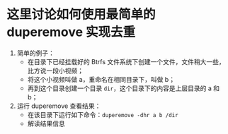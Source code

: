 # 这里讨论如何使用最简单的 duperemove 实现去重

1. 简单的例子：
    - 在目录下已经挂载好的 Btrfs 文件系统下创建一个文件，文件稍大一些，比方说一段小视频；
    - 将这个小视频叫做 a，重命名在相同目录下，叫做 b；
    - 再到这个目录创建一个目录 ```dir```，这个目录下的内容是上层目录的 a 和 b；
2. 运行 duperemove 查看结果：
    - 在该目录下运行如下命令：```duperemove -dhr a b /dir```
    - 解读结果信息
